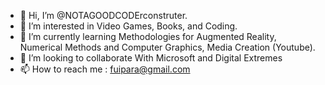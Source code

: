 - 👋 Hi, I’m @NOTAGOODCODErconstruter.
- 👀 I’m interested in Video Games, Books, and Coding.
- 🌱 I’m currently learning  Methodologies for Augmented Reality,  Numerical Methods and Computer Graphics, Media Creation (Youtube).
- 💞️ I’m looking to collaborate With  Microsoft and Digital Extremes
- 📫 How to reach me : fuipara@gmail.com
